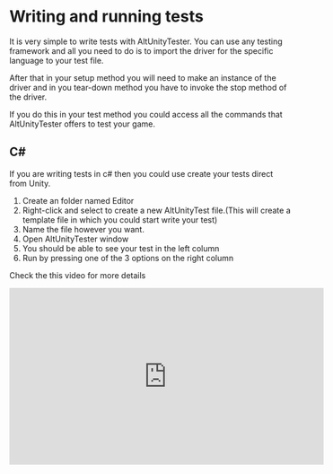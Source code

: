 # Writing and running tests

It is very simple to write tests with AltUnityTester. You can use any testing framework and all you need to do is to import the driver for the specific language to your test file.

After that in your setup method you will need to make an instance of the driver and in you tear-down method you have to invoke the stop method of the driver.

If you do this in your test method you could access all the commands that AltUnityTester offers to test your game. 


## C#

If you are writing tests in c# then you could use create your tests direct from Unity.

1.  Create an folder named Editor
2.  Right-click and select to create a new AltUnityTest file.(This will create a template file in which you could start write your test)
3.  Name the file however you want.
4.  Open AltUnityTester window
5.  You should be able to see your test in the left column
6.  Run by pressing one of the 3 options on the right column

Check the this video for more details
<iframe width="560" height="315" src="https://www.youtube.com/embed/-KK7CO4uoxM?start=135" frameborder="0" allow="accelerometer; autoplay; encrypted-media; gyroscope; picture-in-picture" allowfullscreen></iframe>